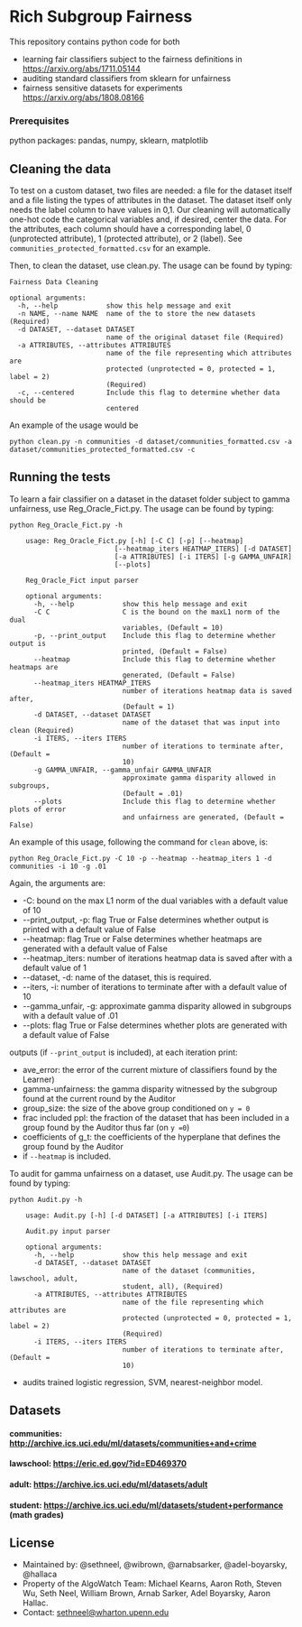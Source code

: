 # Rich Subgroup Fairness

This repository contains python code for both 
* learning fair classifiers subject to the fairness definitions in https://arxiv.org/abs/1711.05144
* auditing standard classifiers from sklearn for unfairness
* fairness sensitive datasets for experiments https://arxiv.org/abs/1808.08166

### Prerequisites

python packages: pandas, numpy, sklearn, matplotlib

## Cleaning the data
To test on a custom dataset, two files are needed: a file for the dataset itself and a file listing the types of attributes
in the dataset. The dataset itself only needs the label column to have
values in 0,1. Our cleaning will automatically one-hot code the categorical variables and, if desired, center the data.
For the attributes, each column should have a corresponding label, 0 (unprotected attribute), 1 (protected attribute),
or 2 (label). See `communities_protected_formatted.csv` for an example.

Then, to clean the dataset, use clean.py. The usage can be found by typing:
```
Fairness Data Cleaning

optional arguments:
  -h, --help            show this help message and exit
  -n NAME, --name NAME  name of the to store the new datasets (Required)
  -d DATASET, --dataset DATASET
                        name of the original dataset file (Required)
  -a ATTRIBUTES, --attributes ATTRIBUTES
                        name of the file representing which attributes are
                        protected (unprotected = 0, protected = 1, label = 2)
                        (Required)
  -c, --centered        Include this flag to determine whether data should be
                        centered

```

An example of the usage would be
```
python clean.py -n communities -d dataset/communities_formatted.csv -a dataset/communities_protected_formatted.csv -c
```

## Running the tests

To learn a fair classifier on a dataset in the dataset folder subject to gamma unfairness, use Reg_Oracle_Fict.py.
The usage can be found by typing:

```
python Reg_Oracle_Fict.py -h

    usage: Reg_Oracle_Fict.py [-h] [-C C] [-p] [--heatmap]
                          [--heatmap_iters HEATMAP_ITERS] [-d DATASET]
                          [-a ATTRIBUTES] [-i ITERS] [-g GAMMA_UNFAIR]
                          [--plots]

    Reg_Oracle_Fict input parser
    
    optional arguments:
      -h, --help            show this help message and exit
      -C C                  C is the bound on the maxL1 norm of the dual
                            variables, (Default = 10)
      -p, --print_output    Include this flag to determine whether output is
                            printed, (Default = False)
      --heatmap             Include this flag to determine whether heatmaps are
                            generated, (Default = False)
      --heatmap_iters HEATMAP_ITERS
                            number of iterations heatmap data is saved after,
                            (Default = 1)
      -d DATASET, --dataset DATASET
                            name of the dataset that was input into clean (Required)
      -i ITERS, --iters ITERS
                            number of iterations to terminate after, (Default =
                            10)
      -g GAMMA_UNFAIR, --gamma_unfair GAMMA_UNFAIR
                            approximate gamma disparity allowed in subgroups,
                            (Default = .01)
      --plots               Include this flag to determine whether plots of error
                            and unfairness are generated, (Default = False)

```
An example of this usage, following the command for `clean` above, is:
```
python Reg_Oracle_Fict.py -C 10 -p --heatmap --heatmap_iters 1 -d communities -i 10 -g .01
```
Again, the arguments are:
* -C: bound on the max L1 norm of the dual variables with a default value of 10
* --print_output, -p: flag True or False determines whether output is printed with a default value of False
* --heatmap: flag True or False determines whether heatmaps are generated with a default value of False
* --heatmap_iters:  number of iterations heatmap data is saved after with a default value of 1
* --dataset, -d: name of the dataset, this is required.
* --iters, -i: number of iterations to terminate after with a default value of 10
* --gamma_unfair, -g: approximate gamma disparity allowed in subgroups with a default value of .01
* --plots: flag True or False determines whether plots are generated with a default value of False

outputs (if ```--print_output``` is included), at each iteration print:
* ave_error: the error of the current mixture of classifiers found by the Learner)
* gamma-unfairness: the gamma disparity witnessed by the subgroup found at the current round by the Auditor
* group_size: the size of the above group conditioned on `y = 0`
* frac included ppl: the fraction of the dataset that has been included in a group found by the Auditor thus far (on `y =0`)
* coefficients of g_t: the coefficients of the hyperplane that defines the group found by the Auditor
* if ```--heatmap``` is included.

To audit for gamma unfairness on a dataset, use Audit.py. The usage can be found by typing:
```
python Audit.py -h

    usage: Audit.py [-h] [-d DATASET] [-a ATTRIBUTES] [-i ITERS]

    Audit.py input parser

    optional arguments:
      -h, --help            show this help message and exit
      -d DATASET, --dataset DATASET
                            name of the dataset (communities, lawschool, adult,
                            student, all), (Required)
      -a ATTRIBUTES, --attributes ATTRIBUTES
                            name of the file representing which attributes are
                            protected (unprotected = 0, protected = 1, label = 2)
                            (Required)
      -i ITERS, --iters ITERS
                            number of iterations to terminate after, (Default =
                            10)
```

* audits trained logistic regression, SVM, nearest-neighbor model. 
## Datasets
#### communities: http://archive.ics.uci.edu/ml/datasets/communities+and+crime
#### lawschool: https://eric.ed.gov/?id=ED469370
#### adult: https://archive.ics.uci.edu/ml/datasets/adult
#### student: https://archive.ics.uci.edu/ml/datasets/student+performance (math grades)


## License
* Maintained by: @sethneel, @wibrown, @arnabsarker, @adel-boyarsky, @hallaca
* Property of the AlgoWatch Team: Michael Kearns, Aaron Roth, Steven Wu, Seth Neel, William Brown, Arnab Sarker, Adel Boyarsky, Aaron Hallac.
* Contact: sethneel@wharton.upenn.edu

